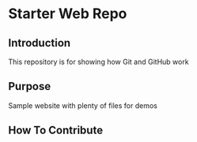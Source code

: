 # Starter Web Repo

## Introduction

This repository is for showing how Git and GitHub work

## Purpose

Sample website with plenty of files for demos

## How To Contribute
